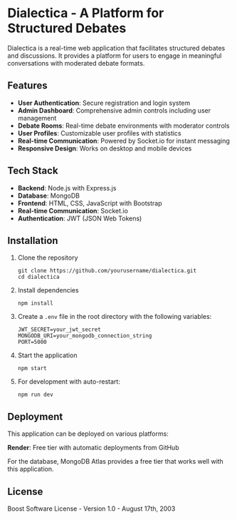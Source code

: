 # Dialectica - A Platform for Structured Debates

Dialectica is a real-time web application that facilitates structured debates and discussions. It provides a platform for users to engage in meaningful conversations with moderated debate formats.

## Features

- **User Authentication**: Secure registration and login system
- **Admin Dashboard**: Comprehensive admin controls including user management
- **Debate Rooms**: Real-time debate environments with moderator controls
- **User Profiles**: Customizable user profiles with statistics
- **Real-time Communication**: Powered by Socket.io for instant messaging
- **Responsive Design**: Works on desktop and mobile devices

## Tech Stack

- **Backend**: Node.js with Express.js
- **Database**: MongoDB
- **Frontend**: HTML, CSS, JavaScript with Bootstrap
- **Real-time Communication**: Socket.io
- **Authentication**: JWT (JSON Web Tokens)

## Installation

1. Clone the repository
   ```
   git clone https://github.com/yourusername/dialectica.git
   cd dialectica
   ```

2. Install dependencies
   ```
   npm install
   ```

3. Create a `.env` file in the root directory with the following variables:
   ```
   JWT_SECRET=your_jwt_secret
   MONGODB_URI=your_mongodb_connection_string
   PORT=5000
   ```

4. Start the application
   ```
   npm start
   ```

5. For development with auto-restart:
   ```
   npm run dev
   ```

## Deployment

This application can be deployed on various platforms:

**Render**: Free tier with automatic deployments from GitHub

For the database, MongoDB Atlas provides a free tier that works well with this application.

## License

Boost Software License - Version 1.0 - August 17th, 2003
